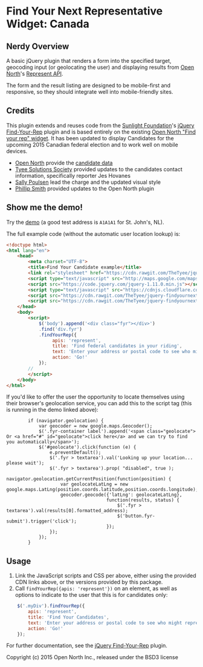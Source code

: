 # Find Your Next Representative Widget: Canada


## Nerdy Overview

A basic jQuery plugin that renders a form into the specified target, geocoding input (or geolocating the user) and displaying results from [Open North](http://opennorth.ca/)'s [Represent API](https://represent.opennorth.ca/).

The form and the result listing are designed to be mobile-first and responsive, so they should integrate well into mobile-friendly sites.

## Credits

This plugin extends and reuses code from the [Sunlight Foundation](https://sunlightfoundation.com/)'s [jQuery Find-Your-Rep](https://github.com/sunlightlabs/jquery-findyourrep) plugin and is based entirely on the existing [Open North "Find your rep" widget](https://github.com/opennorth/jquery-findyourrep-ca). It has been updated to display Candidates for the upcoming 2015 Canadian federal election and to work well on mobile devices.

* [Open North](http://www.opennorth.ca/) provide the [candidate data](http://represent.opennorth.ca/)
* [Tyee Solutions Society](http://www.tyeesolutions.org/) provided updates to the candidates contact information, specifically reporter Jes Hovanes
* [Sally Poulsen](https://github.com/kidcompassion) lead the charge and the updated visual style
* [Phillip Smith](https://github.com/phillipadsmith) provided updates to the Open North plugin

## Show me the demo!

Try the [demo](http://thetyee.github.io/jquery-findyournextrep-ca/) (a good test address is `A1A1A1` for St. John's, NL). 

The full example code (without the automatic user location lookup) is:

```html
<!doctype html>
<html lang="en">
    <head>
        <meta charset="UTF-8">
        <title>Find Your Candidate example</title>
        <link rel="stylesheet" href="https://cdn.rawgit.com/TheTyee/jquery-findyournextrep-ca/release/v1.0.0/dist/css/jquery.findyournextrep.min.css" />
        <script type="text/javascript" src="http://maps.google.com/maps/api/js?sensor=false"></script>
        <script src="https://code.jquery.com/jquery-1.11.0.min.js"></script>
        <script type="text/javascript" src="https://cdnjs.cloudflare.com/ajax/libs/handlebars.js/4.0.2/handlebars.js"></script>
        <script src="https://cdn.rawgit.com/TheTyee/jquery-findyournextrep-ca/release/v1.0.0/dist/js/jquery.findyourrep-pack.min.js"></script>
        <script src="https://cdn.rawgit.com/TheTyee/jquery-findyournextrep-ca/release/v1.0.0/dist/js/jquery.findyourcandidate.ca.min.js"></script>
    </head>
    <body>
        <script>
            $('body').append('<div class="fyr"></div>')
            .find('div.fyr')
            .findYourRep({
                 apis: 'represent',
                 title: 'Find federal candidates in your riding',
                 text: 'Enter your address or postal code to see who might represent you.',
                 action: 'Go!'
            });
        // 
        </script>
    </body>
</html>
```

If you'd like to offer the user the opportunity to locate themselves using their browser's geolocation service, you can add this to the script tag (this is running in the demo linked above):

```
        if (navigator.geolocation) {
            var geocoder = new google.maps.Geocoder();
            $('.fyr-container label').append('<span class="geolocate"> Or <a href="#" id="geolocate">click here</a> and we can try to find you automatically</span>');
            $('#geolocate').click(function (e) {
                e.preventDefault();
                $('.fyr > textarea').val('Looking up your location... please wait');
                $('.fyr > textarea').prop( "disabled", true );
                navigator.geolocation.getCurrentPosition(function(position) {
                    var geolocateLatLng = new google.maps.LatLng(position.coords.latitude,position.coords.longitude);
                    geocoder.geocode({'latLng': geolocateLatLng},
                                     function(results, status) {
                                         $('.fyr >  textarea').val(results[0].formatted_address);
                                         $('button.fyr-submit').trigger('click');
                                     });
                });
            });
        }
```

## Usage

1. Link the JavaScript scripts and CSS per above, either using the provided CDN links above, or the versions provided by this package.
1. Call `findYourRep({apis: 'represent'})` on an element, as well as options to indicate to the user that this is for candidates only:

```javascript
    $('.myDiv').findYourRep({
        apis: 'represent',
        title: 'Find Your Candidates',
        text: 'Enter your address or postal code to see who might represent you.',
        action: 'Go!'
    });
```

For further documentation, see the [jQuery Find-Your-Rep](https://github.com/sunlightlabs/jquery-findyourrep#readme) plugin.

Copyright (c) 2015 Open North Inc., released under the BSD3 license
